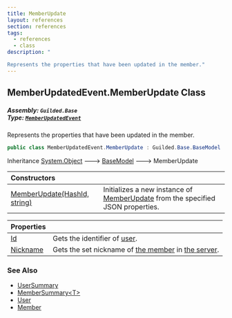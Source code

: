 ```yaml
---
title: MemberUpdate
layout: references
section: references
tags:
  - references
  - class
description: "

Represents the properties that have been updated in the member."
---
```


## MemberUpdatedEvent.MemberUpdate Class
##### **Assembly:** `Guilded.Base`<br/>**Type:** [`MemberUpdatedEvent`](MemberUpdatedEvent 'Guilded.Base.Events.MemberUpdatedEvent')

Represents the properties that have been updated in the member.

```csharp
public class MemberUpdatedEvent.MemberUpdate : Guilded.Base.BaseModel
```

Inheritance [System.Object](https://docs.microsoft.com/en-us/dotnet/api/System.Object 'System.Object') &#129106; [BaseModel](BaseModel 'Guilded.Base.BaseModel') &#129106; MemberUpdate

| Constructors | |
| :--- | :--- |
| [MemberUpdate(HashId, string)](MemberUpdatedEvent.MemberUpdate.MemberUpdate(HashId,string) 'Guilded.Base.Events.MemberUpdatedEvent.MemberUpdate.MemberUpdate(Guilded.Base.HashId, string)') | Initializes a new instance of [MemberUpdate](MemberUpdatedEvent.MemberUpdate 'Guilded.Base.Events.MemberUpdatedEvent.MemberUpdate') from the specified JSON properties. |

| Properties | |
| :--- | :--- |
| [Id](MemberUpdatedEvent.MemberUpdate.Id 'Guilded.Base.Events.MemberUpdatedEvent.MemberUpdate.Id') | Gets the identifier of [user](User 'Guilded.Base.Users.User'). |
| [Nickname](MemberUpdatedEvent.MemberUpdate.Nickname 'Guilded.Base.Events.MemberUpdatedEvent.MemberUpdate.Nickname') | Gets the set nickname of [the member](Member 'Guilded.Base.Servers.Member') in [the server](Server 'Guilded.Base.Servers.Server'). |

### See Also
- [UserSummary](UserSummary 'Guilded.Base.Users.UserSummary')
- [MemberSummary&lt;T&gt;](MemberSummary_T_ 'Guilded.Base.Servers.MemberSummary<T>')
- [User](User 'Guilded.Base.Users.User')
- [Member](Member 'Guilded.Base.Servers.Member')